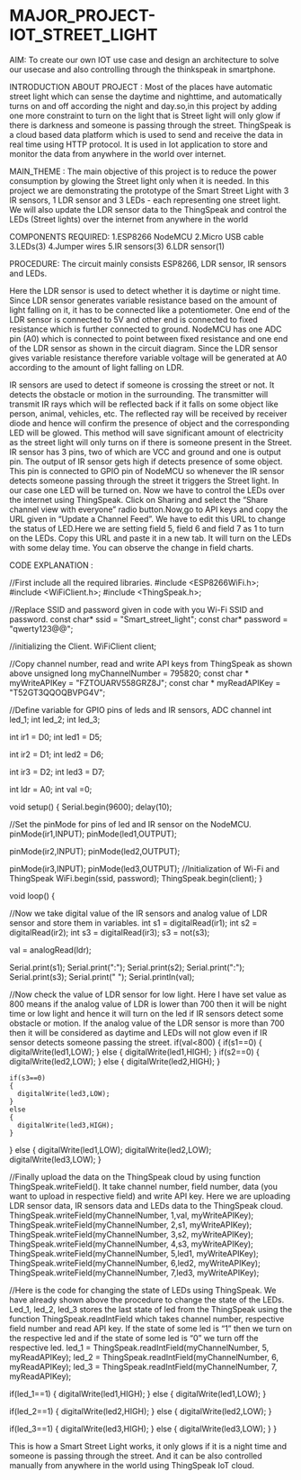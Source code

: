 # MAJOR_PROJECT-IOT_STREET_LIGHT

AIM: To create our own IOT use case and design an architecture to solve our usecase and also controlling through the thinkspeak in smartphone.

INTRODUCTION ABOUT PROJECT :
Most of the places have automatic street light which can sense the daytime and nighttime, and automatically turns on  and off according the night and day.so,in this project by adding one more constraint to turn on the light that is Street light will only glow if there is darkness and someone is passing through the street.
ThingSpeak is a cloud based data platform which is used to send and receive the data in real time using HTTP protocol. It is used in Iot application to store and monitor the data from anywhere in the world over internet.

MAIN_THEME : 
The main objective of this project is to reduce the power consumption by glowing the Street light only when it is needed. In this project we are demonstrating the prototype of the Smart Street Light with 3 IR sensors, 1 LDR sensor and 3 LEDs - each representing one street light. We will also update the LDR sensor data to the ThingSpeak and control the LEDs (Street lights) over the internet from anywhere in the world

COMPONENTS REQUIRED: 
1.ESP8266 NodeMCU
2.Micro USB cable
3.LEDs(3)
4.Jumper wires
5.IR sensors(3)
6.LDR sensor(1)

PROCEDURE:
The circuit mainly consists ESP8266, LDR sensor, IR sensors and LEDs.

Here the LDR sensor is used to detect whether it is daytime or night time. Since LDR sensor generates variable resistance based on the amount of light falling on it, it has to be connected like a potentiometer. One end of the LDR sensor is connected to 5V and other end is connected to fixed resistance which is further connected to ground. NodeMCU has one ADC pin (A0) which is connected to point between fixed resistance and one end of the LDR sensor as shown in the circuit diagram. Since the LDR sensor gives variable resistance therefore variable voltage will be generated at A0 according to the amount of light falling on LDR.

IR sensors are used to detect if someone is crossing the street or not. It detects the obstacle or motion in the surrounding. The transmitter will transmit IR rays which will be reflected back if it falls on some object like person, animal, vehicles, etc. The reflected ray will be received by receiver diode and hence will confirm the presence of object and the corresponding LED will be glowed. This method will save significant amount of electricity as the street light will only turns on if there is someone present in the Street. IR sensor has 3 pins, two of which are VCC and ground and one is output pin. The output of IR sensor gets high if detects presence of some object. This pin is connected to GPIO pin of NodeMCU so whenever the IR sensor detects someone passing through the street it triggers the Street light. In our case one LED will be turned on.
Now we have to control the LEDs over the internet using ThingSpeak. Click on Sharing and select the “Share channel view with everyone” radio button.Now,go to API keys and copy the URL given in “Update a Channel Feed”. We have to edit this URL to change the status of LED.Here we are setting field 5, field 6 and field 7 as 1 to turn on the LEDs. Copy this URL and paste it in a new tab. It will turn on the LEDs with some delay time. You can observe the change in field charts.

CODE EXPLANATION :

//First include all the required libraries.
#include <ESP8266WiFi.h>;
#include <WiFiClient.h>;
#include <ThingSpeak.h>;

//Replace SSID and password given in code with you Wi-Fi SSID and password.
const char* ssid = "Smart_street_light";
const char* password = "qwerty123@@";

//initializing the Client.
WiFiClient client; 

//Copy channel number, read and write API keys from ThingSpeak as shown above
unsigned long myChannelNumber = 795820;
const char * myWriteAPIKey = "FZTOUARV558GRZ8J";
const char * myReadAPIKey = "T52GT3QQOQBVPG4V";

//Define variable for GPIO pins of leds and IR sensors, ADC channel
int led_1;
int led_2;
int led_3;

int ir1 = D0;
int led1 = D5;

int ir2 = D1;
int led2 = D6;

int ir3 = D2;
int led3 = D7;

int ldr = A0;
int val =0;

void setup() {
  Serial.begin(9600);
  delay(10);
  
  //Set the pinMode for pins of led and IR sensor on the NodeMCU.
  pinMode(ir1,INPUT);
  pinMode(led1,OUTPUT);

  pinMode(ir2,INPUT);
  pinMode(led2,OUTPUT);

  pinMode(ir3,INPUT);
  pinMode(led3,OUTPUT);
//Initialization of Wi-Fi and ThingSpeak
  WiFi.begin(ssid, password);
  ThingSpeak.begin(client); 
}

void loop() {

//Now we take digital value of the IR sensors and analog value of LDR sensor and store them in variables.
  int s1 = digitalRead(ir1);
  int s2 = digitalRead(ir2);
  int s3 = digitalRead(ir3);
  s3 = not(s3);

  val = analogRead(ldr);

  Serial.print(s1);
  Serial.print(":");
  Serial.print(s2);
  Serial.print(":");
  Serial.print(s3);
  Serial.print("  ");
  Serial.println(val);
  
  //Now check the value of LDR sensor for low light. Here I have set value as 800 means if the analog value of LDR is lower than 700 then it will be night time or low light and hence it will turn on the led if IR sensors detect some obstacle or motion. If the analog value of the LDR sensor is more than 700 then it will be considered as daytime and LEDs will not glow even if IR sensor detects someone passing the street.
  if(val<800)
  {
    if(s1==0)
    {
      digitalWrite(led1,LOW);
    }
    else
    {
      digitalWrite(led1,HIGH);
    }
    if(s2==0)
    {
      digitalWrite(led2,LOW);
    }
    else
    {
      digitalWrite(led2,HIGH);
    }

    if(s3==0)
    {
      digitalWrite(led3,LOW);
    }
    else
    {
      digitalWrite(led3,HIGH);
    }
  }
  else
  {
    digitalWrite(led1,LOW);
    digitalWrite(led2,LOW);
    digitalWrite(led3,LOW);
  }
  
//Finally upload the data on the ThingSpeak cloud by using function ThingSpeak.writeField(). It take channel number, field number, data (you want to upload in respective field) and write API key. Here we are uploading LDR sensor data, IR sensors data and LEDs data to the ThingSpeak cloud.
  ThingSpeak.writeField(myChannelNumber, 1,val, myWriteAPIKey);
  ThingSpeak.writeField(myChannelNumber, 2,s1, myWriteAPIKey);
  ThingSpeak.writeField(myChannelNumber, 3,s2, myWriteAPIKey);
  ThingSpeak.writeField(myChannelNumber, 4,s3, myWriteAPIKey);
  ThingSpeak.writeField(myChannelNumber, 5,led1, myWriteAPIKey);
  ThingSpeak.writeField(myChannelNumber, 6,led2, myWriteAPIKey);
  ThingSpeak.writeField(myChannelNumber, 7,led3, myWriteAPIKey);

//Here is the code for changing the state of LEDs using ThingSpeak. We have already shown above the procedure to change the state of the LEDs. Led_1, led_2, led_3 stores the last state of led from the ThingSpeak using the function ThingSpeak.readIntField which takes channel number, respective field number and read API key. If the state of some led is “1” then we turn on the respective led and if the state of some led is “0” we turn off the respective led.
  led_1 = ThingSpeak.readIntField(myChannelNumber, 5, myReadAPIKey);
  led_2 = ThingSpeak.readIntField(myChannelNumber, 6, myReadAPIKey);
  led_3 = ThingSpeak.readIntField(myChannelNumber, 7, myReadAPIKey);

  if(led_1==1)
  {
    digitalWrite(led1,HIGH);
  }
  else
  {
    digitalWrite(led1,LOW);
  }

  if(led_2==1)
  {
    digitalWrite(led2,HIGH);
  }
  else
  {
    digitalWrite(led2,LOW);
  }

  if(led_3==1)
  {
    digitalWrite(led3,HIGH);
  }
  else
  {
    digitalWrite(led3,LOW);
  }
}

This is how a Smart Street Light works, it only glows if it is a night time and someone is passing through the street. And it can be also controlled manually from anywhere in the world using ThingSpeak IoT cloud.

